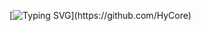 [![Typing SVG](https://readme-typing-svg.herokuapp.com?duration=4000?lines=Hi%2C+welcome+on+my+organisation+page%2C;to+visit+my+github+repo%2C+click+here%3A;https%3A%2F%2Fgithub.com%2FHyCore;Have+a+nice+day+!)](https://github.com/HyCore)
